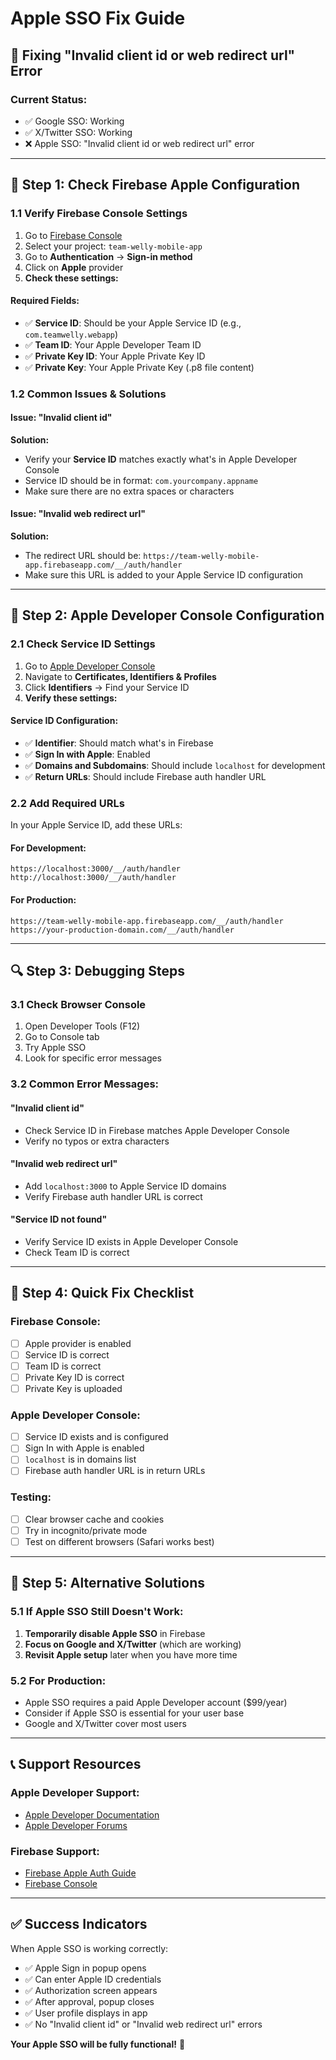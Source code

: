 # Apple SSO Fix Guide

## 🍎 Fixing "Invalid client id or web redirect url" Error

### **Current Status:**
- ✅ Google SSO: Working
- ✅ X/Twitter SSO: Working  
- ❌ Apple SSO: "Invalid client id or web redirect url" error

---

## 🔧 **Step 1: Check Firebase Apple Configuration**

### **1.1 Verify Firebase Console Settings**
1. Go to [Firebase Console](https://console.firebase.google.com/)
2. Select your project: `team-welly-mobile-app`
3. Go to **Authentication** → **Sign-in method**
4. Click on **Apple** provider
5. **Check these settings:**

#### **Required Fields:**
- ✅ **Service ID**: Should be your Apple Service ID (e.g., `com.teamwelly.webapp`)
- ✅ **Team ID**: Your Apple Developer Team ID
- ✅ **Private Key ID**: Your Apple Private Key ID
- ✅ **Private Key**: Your Apple Private Key (.p8 file content)

### **1.2 Common Issues & Solutions**

#### **Issue: "Invalid client id"**
**Solution:**
- Verify your **Service ID** matches exactly what's in Apple Developer Console
- Service ID should be in format: `com.yourcompany.appname`
- Make sure there are no extra spaces or characters

#### **Issue: "Invalid web redirect url"**
**Solution:**
- The redirect URL should be: `https://team-welly-mobile-app.firebaseapp.com/__/auth/handler`
- Make sure this URL is added to your Apple Service ID configuration

---

## 🍎 **Step 2: Apple Developer Console Configuration**

### **2.1 Check Service ID Settings**
1. Go to [Apple Developer Console](https://developer.apple.com/account/)
2. Navigate to **Certificates, Identifiers & Profiles**
3. Click **Identifiers** → Find your Service ID
4. **Verify these settings:**

#### **Service ID Configuration:**
- ✅ **Identifier**: Should match what's in Firebase
- ✅ **Sign In with Apple**: Enabled
- ✅ **Domains and Subdomains**: Should include `localhost` for development
- ✅ **Return URLs**: Should include Firebase auth handler URL

### **2.2 Add Required URLs**
In your Apple Service ID, add these URLs:

#### **For Development:**
```
https://localhost:3000/__/auth/handler
http://localhost:3000/__/auth/handler
```

#### **For Production:**
```
https://team-welly-mobile-app.firebaseapp.com/__/auth/handler
https://your-production-domain.com/__/auth/handler
```

---

## 🔍 **Step 3: Debugging Steps**

### **3.1 Check Browser Console**
1. Open Developer Tools (F12)
2. Go to Console tab
3. Try Apple SSO
4. Look for specific error messages

### **3.2 Common Error Messages:**

#### **"Invalid client id"**
- Check Service ID in Firebase matches Apple Developer Console
- Verify no typos or extra characters

#### **"Invalid web redirect url"**
- Add `localhost:3000` to Apple Service ID domains
- Verify Firebase auth handler URL is correct

#### **"Service ID not found"**
- Verify Service ID exists in Apple Developer Console
- Check Team ID is correct

---

## 🚀 **Step 4: Quick Fix Checklist**

### **Firebase Console:**
- [ ] Apple provider is enabled
- [ ] Service ID is correct
- [ ] Team ID is correct
- [ ] Private Key ID is correct
- [ ] Private Key is uploaded

### **Apple Developer Console:**
- [ ] Service ID exists and is configured
- [ ] Sign In with Apple is enabled
- [ ] `localhost` is in domains list
- [ ] Firebase auth handler URL is in return URLs

### **Testing:**
- [ ] Clear browser cache and cookies
- [ ] Try in incognito/private mode
- [ ] Test on different browsers (Safari works best)

---

## 🎯 **Step 5: Alternative Solutions**

### **5.1 If Apple SSO Still Doesn't Work:**
1. **Temporarily disable Apple SSO** in Firebase
2. **Focus on Google and X/Twitter** (which are working)
3. **Revisit Apple setup** later when you have more time

### **5.2 For Production:**
- Apple SSO requires a paid Apple Developer account ($99/year)
- Consider if Apple SSO is essential for your user base
- Google and X/Twitter cover most users

---

## 📞 **Support Resources**

### **Apple Developer Support:**
- [Apple Developer Documentation](https://developer.apple.com/sign-in-with-apple/)
- [Apple Developer Forums](https://developer.apple.com/forums/)

### **Firebase Support:**
- [Firebase Apple Auth Guide](https://firebase.google.com/docs/auth/web/apple)
- [Firebase Console](https://console.firebase.google.com/)

---

## ✅ **Success Indicators**

When Apple SSO is working correctly:
- ✅ Apple Sign in popup opens
- ✅ Can enter Apple ID credentials
- ✅ Authorization screen appears
- ✅ After approval, popup closes
- ✅ User profile displays in app
- ✅ No "Invalid client id" or "Invalid web redirect url" errors

**Your Apple SSO will be fully functional!** 🍎 